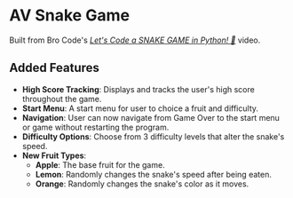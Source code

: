 # AV Snake Game

Built from Bro Code's [*Let's Code a SNAKE GAME in Python! 🐍*](https://www.youtube.com/watch?v=bfRwxS5d0SI) video.

## Added Features

- **High Score Tracking**: Displays and tracks the user's high score throughout the game.
- **Start Menu**: A start menu for user to choice a fruit and difficulty.
- **Navigation**: User can now navigate from Game Over to the start menu or game without restarting the program.
- **Difficulty Options**: Choose from 3 difficulty levels that alter the snake's speed.
- **New Fruit Types**:
  - **Apple**: The base fruit for the game.
  - **Lemon**: Randomly changes the snake's speed after being eaten.
  - **Orange**: Randomly changes the snake's color as it moves.
